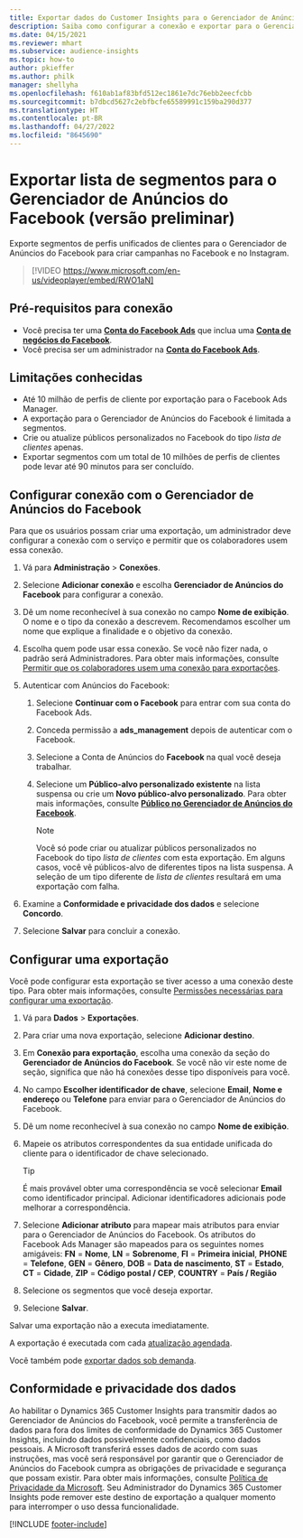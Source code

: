 ```yaml
---
title: Exportar dados do Customer Insights para o Gerenciador de Anúncios do Facebook (contém vídeo)
description: Saiba como configurar a conexão e exportar para o Gerenciador de Anúncios do Facebook.
ms.date: 04/15/2021
ms.reviewer: mhart
ms.subservice: audience-insights
ms.topic: how-to
author: pkieffer
ms.author: philk
manager: shellyha
ms.openlocfilehash: f610ab1af83bfd512ec1861e7dc76ebb2eecfcbb
ms.sourcegitcommit: b7dbcd5627c2ebfbcfe65589991c159ba290d377
ms.translationtype: HT
ms.contentlocale: pt-BR
ms.lasthandoff: 04/27/2022
ms.locfileid: "8645690"
---
```

# <a name="export-segments-list-to-facebook-ads-manager-preview"></a>Exportar lista de segmentos para o Gerenciador de Anúncios do Facebook (versão preliminar)

Exporte segmentos de perfis unificados de clientes para o Gerenciador de Anúncios do Facebook para criar campanhas no Facebook e no Instagram.

> [!VIDEO https://www.microsoft.com/en-us/videoplayer/embed/RWO1aN]

## <a name="prerequisites-for-connection"></a>Pré-requisitos para conexão

- Você precisa ter uma [**Conta do Facebook Ads**](https://www.facebook.com/business/learn/lessons/step-by-step-ads-manager-account) que inclua uma [**Conta de negócios do Facebook**](https://business.facebook.com/).
- Você precisa ser um administrador na [**Conta do Facebook Ads**](https://www.facebook.com/business/learn/lessons/step-by-step-ads-manager-account).

## <a name="known-limitations"></a>Limitações conhecidas

- Até 10 milhão de perfis de cliente por exportação para o Facebook Ads Manager.
- A exportação para o Gerenciador de Anúncios do Facebook é limitada a segmentos.
- Crie ou atualize públicos personalizados no Facebook do tipo *lista de clientes* apenas.
- Exportar segmentos com um total de 10 milhões de perfis de clientes pode levar até 90 minutos para ser concluído.

## <a name="set-up-connection-to-facebook-ads-manager"></a>Configurar conexão com o Gerenciador de Anúncios do Facebook

Para que os usuários possam criar uma exportação, um administrador deve configurar a conexão com o serviço e permitir que os colaboradores usem essa conexão.

1. Vá para **Administração** > **Conexões**.

1. Selecione **Adicionar conexão** e escolha **Gerenciador de Anúncios do Facebook** para configurar a conexão.

1. Dê um nome reconhecível à sua conexão no campo **Nome de exibição**. O nome e o tipo da conexão a descrevem. Recomendamos escolher um nome que explique a finalidade e o objetivo da conexão.

1. Escolha quem pode usar essa conexão. Se você não fizer nada, o padrão será Administradores. Para obter mais informações, consulte [Permitir que os colaboradores usem uma conexão para exportações](connections.md#allow-contributors-to-use-a-connection-for-exports).

1. Autenticar com Anúncios do Facebook: 

   1. Selecione **Continuar com o Facebook** para entrar com sua conta do Facebook Ads.

   1. Conceda permissão a **ads_management** depois de autenticar com o Facebook.

   1. Selecione a Conta de Anúncios do **Facebook** na qual você deseja trabalhar.

   1. Selecione um **Público-alvo personalizado existente** na lista suspensa ou crie um **Novo público-alvo personalizado**. Para obter mais informações, consulte [**Público no Gerenciador de Anúncios do Facebook**](https://www.facebook.com/business/help/744354708981227?id=2469097953376494).
      > [!NOTE]
      > Você só pode criar ou atualizar públicos personalizados no Facebook do tipo *lista de clientes* com esta exportação. Em alguns casos, você vê públicos-alvo de diferentes tipos na lista suspensa. A seleção de um tipo diferente de *lista de clientes* resultará em uma exportação com falha. 

1. Examine a **Conformidade e privacidade dos dados** e selecione **Concordo**.

1. Selecione **Salvar** para concluir a conexão.

## <a name="configure-an-export"></a>Configurar uma exportação

Você pode configurar esta exportação se tiver acesso a uma conexão deste tipo. Para obter mais informações, consulte [Permissões necessárias para configurar uma exportação](export-destinations.md#set-up-a-new-export).

1. Vá para **Dados** > **Exportações**.

1. Para criar uma nova exportação, selecione **Adicionar destino**. 

1. Em **Conexão para exportação**, escolha uma conexão da seção do **Gerenciador de Anúncios do Facebook**. Se você não vir este nome de seção, significa que não há conexões desse tipo disponíveis para você.

1. No campo **Escolher identificador de chave**, selecione **Email**, **Nome e endereço** ou **Telefone** para enviar para o Gerenciador de Anúncios do Facebook. 

1. Dê um nome reconhecível à sua conexão no campo **Nome de exibição**.

1. Mapeie os atributos correspondentes da sua entidade unificada do cliente para o identificador de chave selecionado.
   > [!TIP]
   > É mais provável obter uma correspondência se você selecionar **Email** como identificador principal. Adicionar identificadores adicionais pode melhorar a correspondência.

1. Selecione **Adicionar atributo** para mapear mais atributos para enviar para o Gerenciador de Anúncios do Facebook. Os atributos do Facebook Ads Manager são mapeados para os seguintes nomes amigáveis: **FN** = **Nome**, **LN** = **Sobrenome**, **FI** = **Primeira inicial**, **PHONE** = **Telefone**, **GEN** = **Gênero**, **DOB** = **Data de nascimento**, **ST** = **Estado**, **CT** = **Cidade**, **ZIP** = **Código postal / CEP**, **COUNTRY** = **País / Região**

1. Selecione os segmentos que você deseja exportar.

1. Selecione **Salvar**.

Salvar uma exportação não a executa imediatamente.

A exportação é executada com cada [atualização agendada](system.md#schedule-tab). 

Você também pode [exportar dados sob demanda](export-destinations.md#run-exports-on-demand). 

## <a name="data-privacy-and-compliance"></a>Conformidade e privacidade dos dados

Ao habilitar o Dynamics 365 Customer Insights para transmitir dados ao Gerenciador de Anúncios do Facebook, você permite a transferência de dados para fora dos limites de conformidade do Dynamics 365 Customer Insights, incluindo dados possivelmente confidenciais, como dados pessoais. A Microsoft transferirá esses dados de acordo com suas instruções, mas você será responsável por garantir que o Gerenciador de Anúncios do Facebook cumpra as obrigações de privacidade e segurança que possam existir. Para obter mais informações, consulte [Política de Privacidade da Microsoft](https://go.microsoft.com/fwlink/?linkid=396732).
Seu Administrador do Dynamics 365 Customer Insights pode remover este destino de exportação a qualquer momento para interromper o uso dessa funcionalidade.


[!INCLUDE [footer-include](includes/footer-banner.md)]
